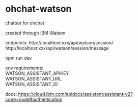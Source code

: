 # ohchat-watson
chatbot for ohchat 

created through IBM Watson

endpoints:
http://localhost:xxx/api/watson/session/
http://localhost:xxx/api/watson/session/message


npm run dev

env requirements:  
WATSON_ASSISTANT_APIKEY  
WATSON_ASSISTANT_URL  
WATSON_ASSISTANT_ID  

docs:
https://cloud.ibm.com/apidocs/assistant/assistant-v2?code=node#authentication
